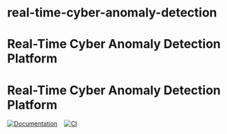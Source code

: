 # real-time-cyber-anomaly-detection

# Real-Time Cyber Anomaly Detection Platform

# Real-Time Cyber Anomaly Detection Platform

[![Documentation](https://img.shields.io/badge/Documentation-View%20Docs-blue?style=flat-square&logo=github)](https://francescacraievich.github.io/real-time-cyber-anomaly-detection/)
&nbsp;&nbsp;
[![CI](https://img.shields.io/github/actions/workflow/status/francescacraievich/real-time-cyber-anomaly-detection/ci.yml?label=CI&logo=github&style=flat-square)](https://github.com/francescacraievich/real-time-cyber-anomaly-detection/actions/workflows/ci.yml)
